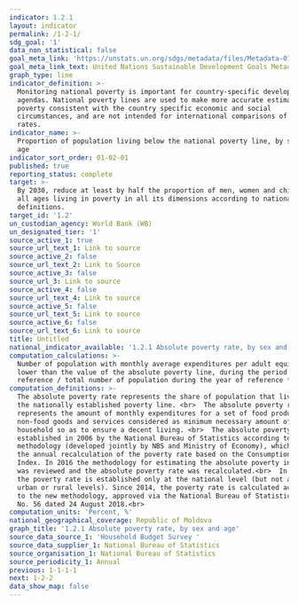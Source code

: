 ```yaml
---
indicator: 1.2.1
layout: indicator
permalink: /1-2-1/
sdg_goal: '1'
data_non_statistical: false
goal_meta_link: 'https://unstats.un.org/sdgs/metadata/files/Metadata-01-02-01.pdf '
goal_meta_link_text: United Nations Sustainable Development Goals Metadata (PDF 98.2 KB)
graph_type: line
indicator_definition: >-
  Monitoring national poverty is important for country-specific development
  agendas. National poverty lines are used to make more accurate estimates of
  poverty consistent with the country specific economic and social
  circumstances, and are not intended for international comparisons of poverty
  rates.
indicator_name: >-
  Proportion of population living below the national poverty line, by sex and
  age
indicator_sort_order: 01-02-01
published: true
reporting_status: complete
target: >-
  By 2030, reduce at least by half the proportion of men, women and children of
  all ages living in poverty in all its dimensions according to national
  definitions.
target_id: '1.2'
un_custodian_agency: World Bank (WB)
un_designated_tier: '1'
source_active_1: true
source_url_text_1: Link to source
source_active_2: false
source_url_text_2: Link to Source
source_active_3: false
source_url_3: Link to source
source_active_4: false
source_url_text_4: Link to source
source_active_5: false
source_url_text_5: Link to source
source_active_6: false
source_url_text_6: Link to source
title: Untitled
national_indicator_available: '1.2.1 Absolute poverty rate, by sex and age'
computation_calculations: >-
  Number of population with monthly average expenditures per adult equivalent
  lower than the value of the absolute poverty line, during the period of
  reference / total number of population during the year of reference *100.
computation_definitions: >-
  The absolute poverty rate represents the share of population that lives below
  the nationally established poverty line. <br>  The absolute poverty rate
  represents the amount of monthly expenditures for a set of food products,
  non-food goods and services considered as minimum necessary amount of a
  household so as to ensure a decent living. <br>  The absolute poverty rate was
  established in 2006 by the National Bureau of Statistics according to the
  methodology (developed jointly by NBS and Ministry of Economy), which implies
  the annual recalculation of the poverty rate based on the Consumption Price
  Index. In 2016 the methodology for estimating the absolute poverty indicators
  was reviewed and the absolute poverty rate was recalculated.<br>  In the RM
  the poverty rate is established only at the national level (but not at the
  urban or rural levels). Since 2014, the poverty rate is calculated according
  to the new methodology, approved via the National Bureau of Statistics Order
  No. 56 dated 24 August 2018.<br>
computation_units: 'Percent, %'
national_geographical_coverage: Republic of Moldova
graph_title: '1.2.1 Absolute poverty rate, by sex and age'
source_data_source_1: 'Household Budget Survey '
source_data_supplier_1: National Bureau of Statistics
source_organisation_1: National Bureau of Statistics
source_periodicity_1: Annual
previous: 1-1-1-1
next: 1-2-2
data_show_map: false
---
```

